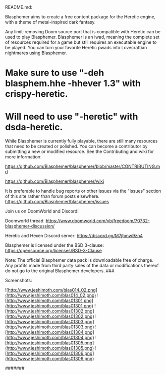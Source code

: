 
README.md:


Blasphemer aims to create a free content package for the Heretic engine, with a theme of metal-inspired dark fantasy.

Any limit-removing Doom source port that is compatible with Heretic can be used to play Blasphemer. Blasphemer is an iwad, meaning the complete set of resources required for a game but still requires an executable engine to be played. You can turn your favorite Heretic pwads into Lovecraftian nightmares using Blasphemer.

# Make sure to use "-deh blasphem.hhe -hhever 1.3" with crispy-heretic.
# Will need to use "-heretic" with dsda-heretic.

While Blasphemer is currently fully playable, there are still many resources that need to be created or polished. You can become a contributor by submitting a new or modified resource. See the Contributing and wiki for more information:

https://github.com/Blasphemer/blasphemer/blob/master/CONTRIBUTING.md

https://github.com/Blasphemer/blasphemer/wiki

It is preferable to handle bug reports or other issues via the "Issues" section of this site rather than forum posts elsewhere.
https://github.com/Blasphemer/blasphemer/issues

Join us on DoomWorld and Discord!

Doomworld thread:
https://www.doomworld.com/vb/freedoom/70732-blasphemer-discussion/

Heretic and Hexen Discord server:
https://discord.gg/M7jhmw9zn4

Blasphemer is licensed under the BSD 3-clause: https://opensource.org/licenses/BSD-3-Clause

Note: The official Blasphemer data pack is downloadable free of charge.  Any profits made from third party sales of the data or modifications thereof do not go to the original Blasphemer developers. ###

Screenshots:

![http://www.jeshimoth.com/blas014_02.png](http://www.jeshimoth.com/blas014_02.png)
![http://www.jeshimoth.com/blas01301.png](http://www.jeshimoth.com/blas01301.png)
![http://www.jeshimoth.com/blas01302.png](http://www.jeshimoth.com/blas01302.png)
![http://www.jeshimoth.com/blas01303.png](http://www.jeshimoth.com/blas01303.png)
![http://www.jeshimoth.com/blas01304.png](http://www.jeshimoth.com/blas01304.png)
![http://www.jeshimoth.com/blas01305.png](http://www.jeshimoth.com/blas01305.png)
![http://www.jeshimoth.com/blas01306.png](http://www.jeshimoth.com/blas01306.png)



#######